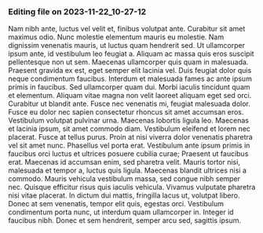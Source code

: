 

### Editing file on 2023-11-22_10-27-12

Nam nibh ante, luctus vel velit et, finibus volutpat ante. Curabitur sit amet maximus odio. Nunc molestie elementum mauris eu molestie. Nam dignissim venenatis mauris, ut luctus quam hendrerit sed. Ut ullamcorper ipsum ante, id vestibulum leo feugiat a. Aliquam ac massa quis eros suscipit pellentesque non ut sem. Maecenas ullamcorper quis quam in malesuada.
Praesent gravida ex est, eget semper elit lacinia vel. Duis feugiat dolor quis neque condimentum faucibus. Interdum et malesuada fames ac ante ipsum primis in faucibus. Sed ullamcorper quam dui. Morbi iaculis tincidunt quam et elementum. Aliquam vitae magna non velit laoreet aliquam eget sed orci. Curabitur ut blandit ante. Fusce nec venenatis mi, feugiat malesuada dolor. Fusce eu dolor nec sapien consectetur rhoncus sit amet accumsan eros. Vestibulum volutpat pulvinar urna. Maecenas lobortis ligula leo. Maecenas et lacinia ipsum, sit amet commodo diam. Vestibulum eleifend et lorem nec placerat. Fusce at tellus purus.
Proin at nisi viverra dolor venenatis pharetra vel sit amet nunc. Phasellus vel porta erat. Vestibulum ante ipsum primis in faucibus orci luctus et ultrices posuere cubilia curae; Praesent ut faucibus erat. Maecenas id accumsan enim, sed pharetra velit. Mauris tortor nisi, malesuada et tempor a, luctus quis ligula. Maecenas blandit ultrices nisi a commodo. Mauris vehicula vestibulum massa, sed congue nibh semper nec. Quisque efficitur risus quis iaculis vehicula. Vivamus vulputate pharetra nisi vitae placerat. In dictum dui mattis, fringilla lacus ut, volutpat libero. Donec at sem venenatis, tempor elit quis, egestas orci. Vestibulum condimentum porta nunc, ut interdum quam ullamcorper in. Integer id faucibus nibh. Donec et sem hendrerit, semper arcu sed, sagittis ipsum.


